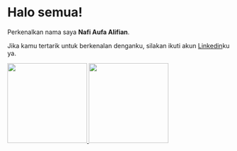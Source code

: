 # Halo semua! 

Perkenalkan nama saya **Nafi Aufa Alifian**.

Jika kamu tertarik untuk berkenalan denganku, silakan ikuti akun [Linkedin]([https://www.linkedin.com/in/gilang-adhan/](https://www.linkedin.com/in/nafi-aufa-652835177/))ku ya.

<p align="left">
<a href="https://github.com/nafiaufa">
  <img height="180em" src="https://github-readme-stats-eight-theta.vercel.app/api?username=nafiaufa&show_icons=true&theme=algolia&include_all_commits=true&count_private=true"/>
  <img height="180em" src="https://github-readme-stats-eight-theta.vercel.app/api/top-langs/?username=nafiaufa&layout=compact&langs_count=8&theme=algolia"/>
</a>
</p>
